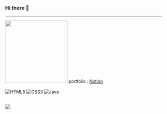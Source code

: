 ### Hi there 👋

>
___
<img src="https://images.velog.io/images/dkwjd131/post/622a3668-d52a-4e99-bc44-7f3575ce2be0/KakaoTalk_20211202_164143199.png" width="200"> portfolio : [Notion](https://www.notion.so/Doseok-Oh-34f4bfeb468f4394b0fa5dc16ac1067b)
<br>
<br>
![HTML5](https://img.shields.io/badge/-HTML5-F05032.svg?&style=for-the-badge&logo=html5&logoColor=ffffff)
![CSS3](https://img.shields.io/badge/-CSS3-007ACC.svg?&style=for-the-badge&logo=css3&logoColor=ffffff)
![Java](https://img.shields.io/badge/-Java-ffe000.svg?&style=for-the-badge&logo=java&logoColor=ffffff)
<!-- ![Vue.js](https://img.shields.io/badge/-Vue.js-009900.svg?&style=for-the-badge&logo=vue.js&logoColor=ffffff)
![MySql](https://img.shields.io/badge/-MySql-3399FF.svg?&style=for-the-badge&logo=mysql&logoColor=ffffff) -->
<br>
<img src="https://img.shields.io/github/commit-activity/w/ohdoseok/ohdoseok"/>
